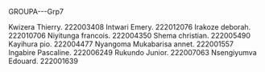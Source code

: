 GROUPA---Grp7

Kwizera Thierry.           222003408
Intwari Emery.             222012076
Irakoze deborah.           222010706
Niyitunga francois.        222004350
Shema christian.           222005490
Kayihura pio.              222004477
Nyangoma Mukabarisa annet. 222001557
Ingabire Pascaline.        222006249
Rukundo Junior.            222007063
Nsengiyumva Edouard.       222001639
